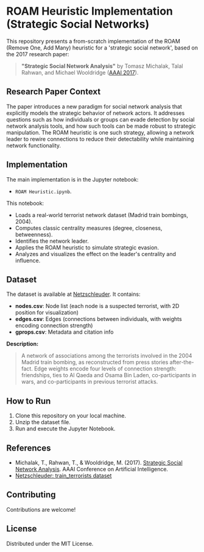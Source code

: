# ROAM Heuristic Implementation (Strategic Social Networks)

This repository presents a from-scratch implementation of the ROAM (Remove One, Add Many) heuristic for a 'strategic social network', based on the 2017 research paper:

> **"Strategic Social Network Analysis"** by Tomasz Michalak, Talal Rahwan, and Michael Wooldridge ([AAAI 2017](https://aaai.org/papers/11142-aaai-31-2017/)).

## Research Paper Context

The paper introduces a new paradigm for social network analysis that explicitly models the strategic behavior of network actors. It addresses questions such as how individuals or groups can evade detection by social network analysis tools, and how such tools can be made robust to strategic manipulation. The ROAM heuristic is one such strategy, allowing a network leader to rewire connections to reduce their detectability while maintaining network functionality.

## Implementation

The main implementation is in the Jupyter notebook:
- `ROAM Heuristic.ipynb`.

This notebook:
- Loads a real-world terrorist network dataset (Madrid train bombings, 2004).
- Computes classic centrality measures (degree, closeness, betweenness).
- Identifies the network leader.
- Applies the ROAM heuristic to simulate strategic evasion.
- Analyzes and visualizes the effect on the leader's centrality and influence.

## Dataset

The dataset is available at [Netzschleuder](https://networks.skewed.de/net/train_terrorists). It contains:
- **nodes.csv**: Node list (each node is a suspected terrorist, with 2D position for visualization)
- **edges.csv**: Edges (connections between individuals, with weights encoding connection strength)
- **gprops.csv**: Metadata and citation info

**Description:**
> A network of associations among the terrorists involved in the 2004 Madrid train bombing, as reconstructed from press stories after-the-fact. Edge weights encode four levels of connection strength: friendships, ties to Al Qaeda and Osama Bin Laden, co-participants in wars, and co-participants in previous terrorist attacks.

## How to Run

1. Clone this repository on your local machine.
2. Unzip the dataset file.
3. Run and execute the Jupyter Notebook.

## References
- Michalak, T., Rahwan, T., & Wooldridge, M. (2017). [Strategic Social Network Analysis](https://aaai.org/papers/11142-aaai-31-2017/). AAAI Conference on Artificial Intelligence.
- [Netzschleuder: train_terrorists dataset](https://networks.skewed.de/net/train_terrorists)

## Contributing

Contributions are welcome!

## License

Distributed under the MIT License.
